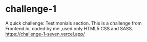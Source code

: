# challenge-1
A quick challenge: Testimonials section.
This is a challenge from Frontend.io, coded by me ,used only HTML5 CSS and SASS.
https://challenge-1-seven.vercel.app/
